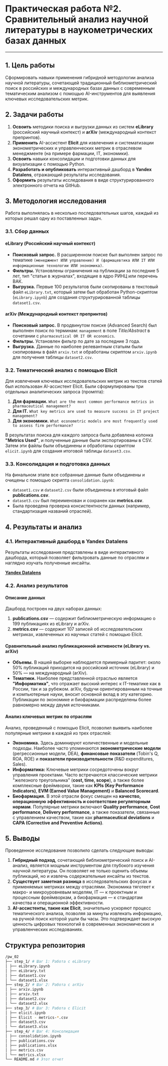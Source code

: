 # Практическая работа №2. Сравнительный анализ научной литературы в наукометрических базах данных

---

## 1. Цель работы

Сформировать навыки применения гибридной методологии анализа научной литературы, сочетающей традиционный библиометрический поиск в российских и международных базах данных с современным тематическим анализом с помощью AI-инструментов для выявления ключевых исследовательских метрик.

## 2. Задачи работы

1.  **Освоить** методики поиска и выгрузки данных из систем **eLibrary** (российский научный контекст) и **arXiv** (международный контекст препринтов).
2.  **Применить** AI-ассистент **Elicit** для извлечения и систематизации эконометрических и управленческих метрик в отраслевом менеджменте (на примере фармации, IT, экономики).
3.  **Освоить** навыки консолидации и подготовки данных для визуализации с помощью Python.
4.  **Разработать и опубликовать** интерактивный дашборд в **Yandex Datalens**, отражающий результаты исследования.
5.  **Оформить** результаты исследования в виде структурированного электронного отчета на GitHub.

## 3. Методология исследования

Работа выполнялась в несколько последовательных шагов, каждый из которых решал одну из поставленных задач.

### 3.1. Сбор данных

#### eLibrary (Российский научный контекст)
-   **Поисковый запрос.** В расширенном поиске был выполнен запрос по тематике `(менеджмент ИЛИ управление) И (фармацевтика ИЛИ IT ИЛИ информационные технологии ИЛИ экономика)`.
-   **Фильтры.** Установлены ограничения на публикации за последние 5 лет, тип "статьи в журналах", входящие в ядро РИНЦ или перечень ВАК.
-   **Выгрузка.** Первые 100 результатов были скопированы в текстовый файл `eLibrary.txt`, который затем был обработан Python-скриптом (`eLibrary.ipynb`) для создания структурированной таблицы `dataset1.csv`.

#### arXiv (Международный контекст препринтов)
-   **Поисковый запрос.** В продвинутом поиске (Advanced Search) был выполнен поиск по терминам: `management` в поле *Title/Abstract* в сочетании с `pharmaceutical OR IT OR economics`.
-   **Фильтры.** Установлен фильтр по дате за последние 3 года.
-   **Выгрузка.** Данные по наиболее релевантным статьям были скопированы в файл `arxiv.txt` и обработаны скриптом `arxiv.ipynb` для получения таблицы `dataset2.csv`.

### 3.2. Тематический анализ с помощью Elicit
Для извлечения ключевых исследовательских метрик из текстов статей был использован AI-ассистент Elicit. Были сформулированы три отдельных аналитических запроса (промпта):

1.  **Для фармации.** `What are the most common performance metrics in pharmaceutical management?`
2.  **Для IT.** `What key metrics are used to measure success in IT project management?`
3.  **Для экономики.** `What econometric models are most frequently used to assess firm performance?`

В результатах поиска для каждого запроса была добавлена колонка **"Metrics Used"**, и полученные данные были экспортированы в CSV. Затем эти файлы были объединены и обработаны скриптом `elicit.ipynb` для создания итоговой таблицы `dataset3.csv`.

### 3.3. Консолидация и подготовка данных
На финальном этапе все собранные данные были объединены и очищены с помощью скрипта `consolidation.ipynb`:
-   `dataset1.csv` и `dataset2.csv` были объединены в итоговый файл **publications.csv**.
-   `dataset3.csv` был переименован и сохранен как **metrics.csv**.
-   Была проведена проверка консистентности данных (например, стандартизация названий отраслей).

## 4. Результаты и анализ

### 4.1. Интерактивный дашборд в Yandex Datalens

Результаты исследования представлены в виде интерактивного дашборда, который позволяет фильтровать данные по отраслям и наглядно изучать полученные инсайты.

**[Yandex Datalens](https://datalens.ru/)**


### 4.2. Анализ результатов

#### Описание данных
Дашборд построен на двух наборах данных:
1.  **publications.csv** — содержит библиометрическую информацию о 199 публикациях из eLibrary и arXiv.
2.  **metrics.csv** — содержит 107 записей об исследовательских метриках, извлеченных из научных статей с помощью Elicit.

#### Сравнительный анализ публикационной активности (eLibrary vs. arXiv)
-   **Объемы.** В нашей выборке наблюдается примерный паритет: около 50% публикаций приходится на российский источник (eLibrary) и 50% — на международный (arXiv).
-   **Тематики.** Наиболее представленной отраслью является **"Информатика"**, что отражает высокий интерес к IT-тематике как в России, так и за рубежом. arXiv, будучи ориентированным на точные и компьютерные науки, вносит основной вклад в эту категорию. Публикации по экономике и биофармации распределены более равномерно между двумя источниками.

#### Анализ ключевых метрик по отраслям
Анализ, проведенный с помощью Elicit, позволил выявить наиболее популярные метрики в каждой из трех отраслей:

-   **Экономика.** Здесь доминируют количественные и модельные подходы. Наиболее часто упоминаются **эконометрические модели** (регрессионные модели, DEA), **финансовые показатели** (Tobin's Q, ROA, ROE) и **показатели производительности** (R&D expenditures, Sales).
-   **Информатика:** Ключевые метрики сосредоточены вокруг управления проектами. Часто встречаются классические метрики "железного треугольника" (**cost, time, scope**), а также более комплексные фреймворки, такие как **KPIs (Key Performance Indicators)**, **EVM (Earned Value Management)** и **Balanced Scorecard**.
-   **Биофармация.** В этой отрасли фокус смещен на **качество, операционную эффективность и соответствие регуляторным нормам**. Популярные метрики включают **Quality performance**, **Cost performance**, **Delivery performance**, а также показатели, связанные с управлением качеством, такие как **pharmaceutical deviations** и **CAPA (Corrective and Preventive Actions)**.

## 5. Выводы

Проведенное исследование позволило сделать следующие выводы:

1.  **Гибридный подход**, сочетающий библиометрический поиск и AI-анализ, является мощным инструментом для глубокого изучения научной литературы. Он позволяет не только оценить объемы публикаций, но и извлечь содержательные инсайты из текстов.
2.  **Существует заметная разница** в исследовательских фокусах и применяемых метриках между отраслями. Экономика тяготеет к макро- и микроуровневым моделям, IT — к проектным и процессным фреймворкам, а биофармация — к стандартам качества и операционной эффективности.
3.  **AI-ассистенты, такие как Elicit**, значительно ускоряют процесс тематического анализа, позволяя за минуты извлекать информацию, на ручной поиск которой ушли бы часы. Это подтверждает высокую ценность цифровых технологий в современных экономических и управленческих исследованиях.

## Структура репозитория

```Bash
/pw_02
├── step_1/ # Шаг 1: Работа с eLibrary
│ ├── eLibrary.ipynb
│ ├── eLibrary.txt
│ ├── dataset1.csv
│ └── dataset1.xlsx
├── step_2/ # Шаг 2: Работа с arXiv
│ ├── arxiv.ipynb
│ ├── arxiv.txt
│ ├── dataset2.csv
│ └── dataset2.xlsx
├── step_3/ # Шаг 3: Работа с Elicit
│ ├── elicit.ipynb
│ ├── Elicit - metrics-*.csv
│ ├── dataset3.csv
│ └── dataset3.xlsx
├── step_4/ # Шаг 4: Консолидация
│ ├── consolidation.ipynb
│ ├── publications.csv
│ ├── publications.xlsx
│ ├── metrics.csv
│ └── metrics.xlsx
└── README.md # Этот отчет
```

